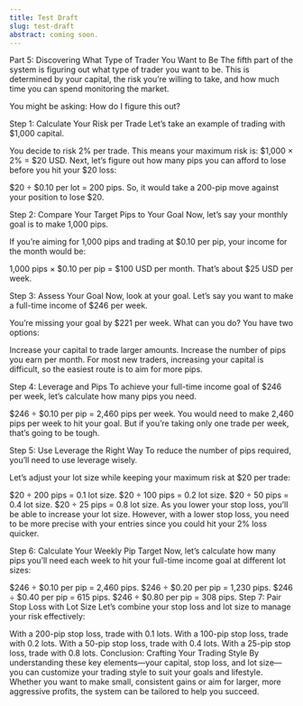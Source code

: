 ```yaml
---
title: Test Draft
slug: test-draft
abstract: coming soon.
---
```




Part 5: Discovering What Type of Trader You Want to Be
The fifth part of the system is figuring out what type of trader you want to be. This is determined by your capital, the risk you’re willing to take, and how much time you can spend monitoring the market.

You might be asking: How do I figure this out?

Step 1: Calculate Your Risk per Trade
Let’s take an example of trading with $1,000 capital.

You decide to risk 2% per trade.
This means your maximum risk is:
$1,000 × 2% = $20 USD.
Next, let’s figure out how many pips you can afford to lose before you hit your $20 loss:

$20 ÷ $0.10 per lot = 200 pips.
So, it would take a 200-pip move against your position to lose $20.

Step 2: Compare Your Target Pips to Your Goal
Now, let’s say your monthly goal is to make 1,000 pips.

If you’re aiming for 1,000 pips and trading at $0.10 per pip, your income for the month would be:

1,000 pips × $0.10 per pip = $100 USD per month.
That’s about $25 USD per week.

Step 3: Assess Your Goal
Now, look at your goal. Let’s say you want to make a full-time income of $246 per week.

You’re missing your goal by $221 per week. What can you do? You have two options:

Increase your capital to trade larger amounts.
Increase the number of pips you earn per month.
For most new traders, increasing your capital is difficult, so the easiest route is to aim for more pips.

Step 4: Leverage and Pips
To achieve your full-time income goal of $246 per week, let’s calculate how many pips you need.

$246 ÷ $0.10 per pip = 2,460 pips per week.
You would need to make 2,460 pips per week to hit your goal. But if you’re taking only one trade per week, that’s going to be tough.

Step 5: Use Leverage the Right Way
To reduce the number of pips required, you’ll need to use leverage wisely.

Let’s adjust your lot size while keeping your maximum risk at $20 per trade:

$20 ÷ 200 pips = 0.1 lot size.
$20 ÷ 100 pips = 0.2 lot size.
$20 ÷ 50 pips = 0.4 lot size.
$20 ÷ 25 pips = 0.8 lot size.
As you lower your stop loss, you’ll be able to increase your lot size. However, with a lower stop loss, you need to be more precise with your entries since you could hit your 2% loss quicker.

Step 6: Calculate Your Weekly Pip Target
Now, let’s calculate how many pips you’ll need each week to hit your full-time income goal at different lot sizes:

$246 ÷ $0.10 per pip = 2,460 pips.
$246 ÷ $0.20 per pip = 1,230 pips.
$246 ÷ $0.40 per pip = 615 pips.
$246 ÷ $0.80 per pip = 308 pips.
Step 7: Pair Stop Loss with Lot Size
Let’s combine your stop loss and lot size to manage your risk effectively:

With a 200-pip stop loss, trade with 0.1 lots.
With a 100-pip stop loss, trade with 0.2 lots.
With a 50-pip stop loss, trade with 0.4 lots.
With a 25-pip stop loss, trade with 0.8 lots.
Conclusion: Crafting Your Trading Style
By understanding these key elements—your capital, stop loss, and lot size—you can customize your trading style to suit your goals and lifestyle. Whether you want to make small, consistent gains or aim for larger, more aggressive profits, the system can be tailored to help you succeed.
